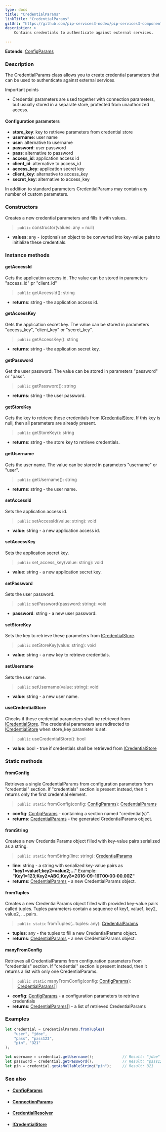 ```yaml
---
type: docs
title: "CredentialParams"
linkTitle: "CredentialParams"
gitUrl: "https://github.com/pip-services3-nodex/pip-services3-components-nodex"
description: >
    Contains credentials to authenticate against external services.
    
---
```


**Extends**: [ConfigParams](../../../commons/config/config_params)

### Description

The CredentialParams class allows you to create credential parameters that can be used to authenticate against external services.

Important points

- Credential parameters are used together with connection parameters, but usually stored in a separate store, protected from unauthorized access.

#### Configuration parameters

- **store_key**: key to retrieve parameters from credential store
- **username**: user name
- **user**: alternative to username
- **password**: user password
- **pass**: alternative to password
- **access_id**: application access id
- **client_id**: alternative to access_id
- **access_key**: application secret key
- **client_key**: alternative to access_key
- **secret_key**: alternative to access_key

In addition to standard parameters CredentialParams may contain any number of custom parameters.

### Constructors
Creates a new credential parameters and fills it with values.

> `public` constructor(values: any = null)

- **values**: any - (optional) an object to be converted into key-value pairs to initialize these credentials.


### Instance methods

#### getAccessId
Gets the application access id. The value can be stored in parameters "access_id" pr "client_id"

> `public` getAccessId(): string

- **returns**: string - the application access id.


#### getAccessKey
Gets the application secret key.
The value can be stored in parameters "access_key", "client_key" or "secret_key".

> `public` getAccessKey(): string

- **returns**: string - the application secret key.


#### getPassword
Get the user password. The value can be stored in parameters "password" or "pass".

> `public` getPassword(): string

- **returns**: string - the user password.


#### getStoreKey
Gets the key to retrieve these credentials from [ICredentialStore](../icredential_store).
If this key is null, then all parameters are already present.

> `public` getStoreKey(): string

- **returns**: string - the store key to retrieve credentials.


#### getUsername
Gets the user name. The value can be stored in parameters "username" or "user".

> `public` getUsername(): string

- **returns**: string - the user name.


#### setAccessId
Sets the application access id.

> `public` setAccessId(value: string): void

- **value**: string - a new application access id.


#### setAccessKey
Sets the application secret key.

> `public` set_access_key(value: string): void

- **value**: string - a new application secret key.


#### setPassword
Sets the user password.

> `public` setPassword(password: string): void

- **password**: string - a new user password.


#### setStoreKey
Sets the key to retrieve these parameters from [ICredentialStore](../icredential_store).

> `public` setStoreKey(value: string): void

- **value**: string - a new key to retrieve credentials.


#### setUsername
Sets the user name.

> `public` setUsername(value: string): void

- **value**: string - a new user name.


#### useCredentialStore
Checks if these credential parameters shall be retrieved from [ICredentialStore](../icredential_store).
The credential parameters are redirected to [ICredentialStore](../icredential_store) when store_key parameter is set.

> `public` useCredentialStore(): bool

- **value**: bool - true if credentials shall be retrieved from [ICredentialStore](../icredential_store)

### Static methods

#### fromConfig
Retrieves a single CredentialParams from configuration parameters
from "credential" section. If "credentials" section is present instead,
then it returns only the first credential element.

> `public static` fromConfig(config: [ConfigParams](../../../commons/config/config_params)): [CredentialParams]()

- **config**: [ConfigParams](../../../commons/config/config_params) -  containing a section named "credential(s)".
- **returns**: [CredentialParams]() - the generated CredentialParams object.


#### fromString
Creates a new CredentialParams object filled with key-value pairs serialized as a string.

> `public static` fromString(line: string): [CredentialParams]()

- **line**: string - a string with serialized key-value pairs as **"key1=value1;key2=value2;..."**
Example: **"Key1=123;Key2=ABC;Key3=2016-09-16T00:00:00.00Z"**
- **returns**: [CredentialParams]() - a new CredentialParams object.


#### fromTuples
Creates a new CredentialParams object filled with provided key-value pairs called tuples.
Tuples parameters contain a sequence of key1, value1, key2, value2, ... pairs.

> `public static` fromTuples(...tuples: any): [CredentialParams]()

- **tuples**: any - the tuples to fill a new CredentialParams object.
- **returns**: [CredentialParams]() - a new CredentialParams object.


#### manyFromConfig
Retrieves all CredentialParams from configuration parameters
from "credentials" section. If "credential" section is present instead,
then it returns a list with only one CredentialParams.

> `public static` manyFromConfig(config: [ConfigParams](../../../commons/config/config_params)): [CredentialParams]()[]

- **config**: [ConfigParams](../../../commons/config/config_params) - a configuration parameters to retrieve credentials
- **returns**: [CredentialParams]()[] - a list of retrieved CredentialParams

### Examples

```typescript
let credential = CredentialParams.fromTuples(
    "user", "jdoe",
    "pass", "pass123",
    "pin", "321"
);
    
let username = credential.getUsername();             // Result: "jdoe"
let password = credential.getPassword();             // Result: "pass123"
let pin = credential.getAsNullableString("pin");     // Result: 321   
```

### See also
- #### [ConfigParams](../../../commons/config/config_params)
- #### [ConnectionParams](../connect/connection_params)
- #### [CredentialResolver](../credential_resolver)
- #### [ICredentialStore](../icredential_store)
